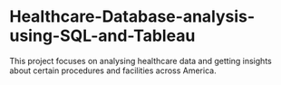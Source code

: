 # Healthcare-Database-analysis-using-SQL-and-Tableau
This project focuses on analysing healthcare data and getting insights about certain procedures and facilities across America.
